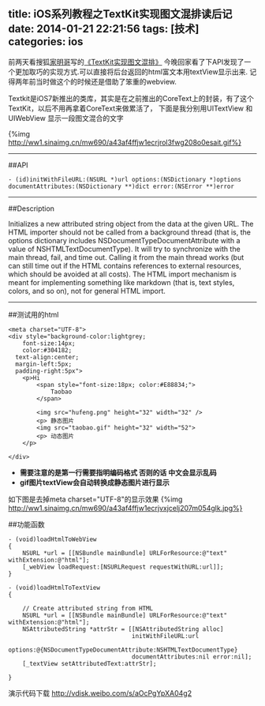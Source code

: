 title: iOS系列教程之TextKit实现图文混排读后记
date: 2014-01-21 22:21:56
tags: [技术]
categories: ios
---
前两天看搜狐[家明哥](http://weibo.com/jiaming0329)写的[《TextKit实现图文混排》](http://blog.sina.com.cn/s/blog_6f1a34260101ptox.html) 今晚回家看了下API发现了一个更加取巧的实现方式.可以直接将后台返回的html富文本用textView显示出来.
记得两年前当时做这个的时候还是借助了笨重的webview.
>>
Textkit是iOS7新推出的类库，其实是在之前推出的CoreText上的封装，有了这个TextKit，以后不用再拿着CoreText来做累活了，
下面是我分别用UITextView 和UIWebView 显示一段图文混合的文字 


{%img  http://ww1.sinaimg.cn/mw690/a43af4ffjw1ecrjrol3fwg208o0esait.gif%}

<!-- more -->
-----------

##API

```
- (id)initWithFileURL:(NSURL *)url options:(NSDictionary *)options documentAttributes:(NSDictionary **)dict error:(NSError **)error

```
-----------

##Description	

Initializes a new attributed string object from the data at the given URL.
The HTML importer should not be called from a background thread (that is, the options dictionary includes NSDocumentTypeDocumentAttribute with a value of NSHTMLTextDocumentType). It will try to synchronize with the main thread, fail, and time out. Calling it from the main thread works (but can still time out if the HTML contains references to external resources, which should be avoided at all costs). The HTML import mechanism is meant for implementing something like markdown (that is, text styles, colors, and so on), not for general HTML import.

-----------




##测试用的html

```
<meta charset="UTF-8">
<div style="background-color:lightgrey;
    font-size:14px;
    color:#304182;
  text-align:center; 
  margin-left:5px;
  padding-right:5px">
	<p>Hi
		<span style="font-size:18px; color:#E88834;">
			Taobao
		</span>
        
		<img src="hufeng.png" height="32" width="32" />
        <p> 静态图片
		<img src="taobao.gif" height="32" width="52">
        <p> 动态图片
	</p>
	 
</div>

```
* **需要注意的是第一行需要指明编码格式  否则的话 中文会显示乱码**
* **gif图片textView会自动转换成静态图片进行显示**

如下图是去掉meta charset="UTF-8"的显示效果
{%img http://ww1.sinaimg.cn/mw690/a43af4ffjw1ecrjvxjcelj207m054glk.jpg%}


##功能函数

```
- (void)loadHtmlToWebView
{
    NSURL *url = [[NSBundle mainBundle] URLForResource:@"text" withExtension:@"html"];
    [_webView loadRequest:[NSURLRequest requestWithURL:url]];
}

```

```
- (void)loadHtmlToTextView
{
    
    // Create attributed string from HTML
    NSURL *url = [[NSBundle mainBundle] URLForResource:@"text" withExtension:@"html"];
    NSAttributedString *attrStr = [[NSAttributedString alloc]
                                   initWithFileURL:url
                                   options:@{NSDocumentTypeDocumentAttribute:NSHTMLTextDocumentType}
                                   documentAttributes:nil error:nil];
    [_textView setAttributedText:attrStr];

}
```

演示代码下载
http://vdisk.weibo.com/s/aOcPgYpXA04g2  





